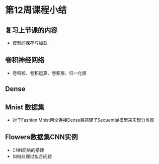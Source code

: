 # 第12周课程小结

## 复习上节课的内容

- 模型的保存与加载

## 卷积神经网络

-  卷积核、卷积运算、卷积层、归一化层

## Dense


##  Mnist 数据集

-  对于Fashion Mnist用全连接Dense层搭建了Sequential模型来实现分类器

## Flowers数据集CNN实例

- CNN网络的搭建
- 如何处理过拟合问题


